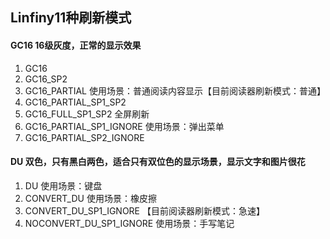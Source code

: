 ## Linfiny11种刷新模式

#### GC16 16级灰度，正常的显示效果
1. GC16
2. GC16_SP2
3. GC16_PARTIAL 使用场景：普通阅读内容显示【目前阅读器刷新模式：普通】
4. GC16_PARTIAL_SP1_SP2
5. GC16_FULL_SP1_SP2 全屏刷新
6. GC16_PARTIAL_SP1_IGNORE 使用场景：弹出菜单
7. GC16_PARTIAL_SP2_IGNORE
#### DU 双色，只有黑白两色，适合只有双位色的显示场景，显示文字和图片很花
1. DU 使用场景：键盘
2. CONVERT_DU 使用场景：橡皮擦
3. CONVERT_DU_SP1_IGNORE 【目前阅读器刷新模式：急速】
4. NOCONVERT_DU_SP1_IGNORE 使用场景：手写笔记